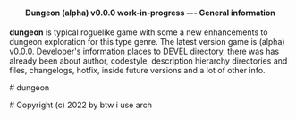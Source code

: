 #### <center>Dungeon (alpha) v0.0.0 work-in-progress --- General information</center>

**dungeon** is typical roguelike game with some a new enhancements to dungeon exploration for this type genre. The latest version game is (alpha) v0.0.0. Developer's information places to DEVEL directory, there was has already been about author, codestyle, description hierarchy directories and files, changelogs, hotfix, inside future versions and a lot of other info.

\# dungeon  

\# Copyright (c) 2022 by btw i use arch